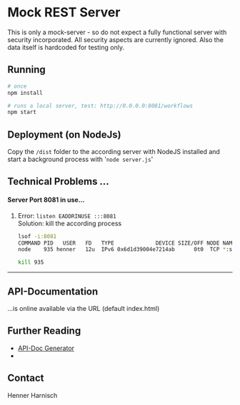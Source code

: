 # Mock REST Server

This is only a mock-server - so do not expect a fully functional server with security incorporated.  All security aspects are currently ignored.  Also the data itself is hardcoded for testing only.


## Running

```bash
# once
npm install

# runs a local server, test: http://0.0.0.0:8081/workflows
npm start
```

## Deployment (on NodeJs)

Copy the `/dist` folder to the according server with NodeJS installed and start a background process with '`node server.js`' 


## Technical Problems ...

#### Server Port 8081 in use...

1. Error: `listen EADDRINUSE :::8081` <br>
	Solution:  kill the according process

	```bash
	lsof -i:8081
	COMMAND PID   USER   FD   TYPE             DEVICE SIZE/OFF NODE NAME
	node    935 henner   12u  IPv6 0x6d1d39004e7214ab      0t0  TCP *:sunproxyadmin 	(LISTEN)
	
	kill 935
	```
	
--------------

## API-Documentation

...is online available via the URL (default index.html)


## Further Reading

* [API-Doc Generator](https://github.com/dzekevis/api-doc-generator#readme)
* 

## Contact
Henner Harnisch


